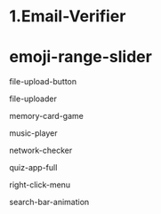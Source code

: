 # 1.Email-Verifier

# emoji-range-slider

file-upload-button

file-uploader

memory-card-game

music-player

network-checker

quiz-app-full

right-click-menu

search-bar-animation
